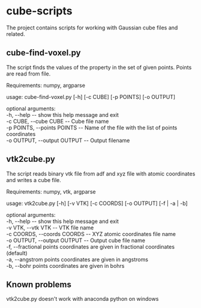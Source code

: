 # cube-scripts

The project contains scripts for working with Gaussian cube files and related.

cube-find-voxel.py
--------------------
The script finds the values of the property in the set of given points. Points are read from file.

Requirements: numpy, argparse

usage: cube-find-voxel.py [-h] [-c CUBE] [-p POINTS] [-o OUTPUT]

optional arguments: \
  -h, --help   --         show this help message and exit \
  -c CUBE, --cube CUBE  --  Cube file name \
  -p POINTS, --points POINTS  --   Name of the file with the list of points coordinates \
  -o OUTPUT, --output OUTPUT  --   Output filename


vtk2cube.py
--------------------
The script reads binary vtk file from adf and xyz file with atomic coordinates and writes a cube file.

Requirements: numpy, vtk, argparse

usage: vtk2cube.py [-h] [-v VTK] [-c COORDS] [-o OUTPUT] [-f | -a | -b]

optional arguments: \
  -h, --help     --       show this help message and exit \
  -v VTK, --vtk VTK  --   VTK file name \
  -c COORDS, --coords COORDS  --    XYZ atomic coordinates file name \
  -o OUTPUT, --output OUTPUT  --    Output cube file name \
  -f, --fractional      points coordinates are given in fractional coordinates (default) \
  -a, --angstrom        points coordinates are given in angstroms \
  -b, --bohr            points coordinates are given in bohrs



Known problems
--------------------
vtk2cube.py doesn't work with anaconda python on windows

